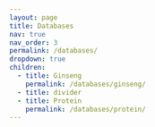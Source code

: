 ```yaml
---
layout: page
title: Databases
nav: true
nav_order: 3
permalink: /databases/
dropdown: true
children:
  - title: Ginseng
    permalink: /databases/ginseng/
  - title: divider
  - title: Protein
    permalink: /databases/protein/
---
```

